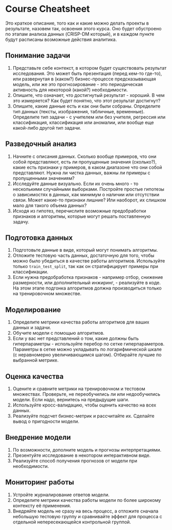 # Course Cheatsheet

Это краткое описание, того как и какие можно делать проекты в результате, назовем так, освоения этого курса. Оно будет обустроено по этапам анализа данных (CRISP-DM который), и в каждом пункте будут расписаны возможные действия аналитика.

## Понимание задачи
1. Представьте себе контекст, в котором будет существовать результат исследования. Это может быть презентация (перед кем-то где-то), или развернутая в (каком?) бизнес-процессе предсказывающая модель, или же это прогнозирование - это периодическая активность для некоторой (какой?) необходимости.
2. Опишите, что означает, что достигнутый результат - хороший. В чем это измеряется? Как будет понятно, что этот результат достигнут?
3. Опишите, какие данные есть и как они были собраны. Определите тип данных (тексты, изображения, табличные, временные). Определите тип задачи - с учителем или без учителя, регрессия или классификация, классификация или аномалии, или вообще еще какой-либо другой тип задачи.


## Разведочный анализ
1. Начните с описания данных. Сколько вообще примеров, что они собой представляют, есть ли пропущенные значения (сколько?), какие есть признаки у примеров, в каком диапазоне что они собой представляют. Нужна ли чистка данных, важны ли примеры с пропущенными значениям?
2. Исследуйте данные визуально. Если их очень много - то несколькими случайными выборками. Постройте простые гипотезы о зависимостях в данных, как минимум о наличии или отсутствии связи. Может какие-то признаки лишние? Или наоборот, их слишком мало для такого объема данных?
3. Исходя из гипотез, перечислите возможные предобработки признаков и алгоритмы, которые могут решать поставленную задачу.

## Подготовка данных
1. Подготовьте данные в виде, который могут понимать алгоритмы.
2. Отложите тестовую часть данных, достаточную для того, чтобы можно было убедиться в качестве работы алгоритмов. Используйте только `train_test_split`, так как он стратифицирует примеры при классификации.
3. Если нужна предобработка признаков - например отбор, снижение размерности, или дополнительный инжиринг, - реализуйте в коде. На этом этапе подгонка алгоритмов должна производиться только на тренировочном множестве.

## Моделирование
1. Определите метрики качества работы алгоритмов для ваших данных и задачи. 
2. Обучите модели с помощью алгоритмов.
3. Если у вас нет представлений о том, какие должны быть гиперпараметры - используйте перебор по сетке гиперпараметров. Параметры в сетке можно укладывать по логарифмической шкале (с неравномерно увеличивающимся шагом). Отбирайте лучшие по выбранной метрике.

## Оценка качества
1. Оцените и сравните метрики на тренировочном и тестовом множествах. Проверьте, не переобучились ли или недообучились модели. Если надо, вернитесь на предыдущие шаги.
2. Используйте кросс-валидацию, чтобы оценить качество на всех данных.
3. Реализуйте подсчет бизнес-метрик и рассчитайте их. Сделайте вывод о пригодности модели.


## Внедрение модели
1. По возможности, дополните модель и прогнозы интерпретациями.
2. Презентуйте исследование в некотором интерактивном виде.
3. Реализуйте способ получения прогнозов от модели при необходимости.

## Мониторинг работы
1. Устройте журналирование ответов модели. 
2. Определите метрики качества работы модели по более широкому контексту её применения.
3. Внедряйте модель не сразу на весь процесс, а отложите сначала небольшую тестовую группу и сравнивайте эффект для процесса с отдельной непересекающейся контрольной группой. 
